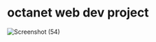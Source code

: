 # octanet web dev project
![Screenshot (54)](https://github.com/user-attachments/assets/1bd8360d-edd9-4a41-94f8-11d837dafd4c)
